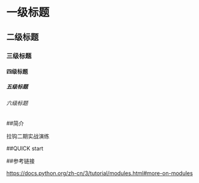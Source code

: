 # 一级标题
## 二级标题
### 三级标题
#### 四级标题
##### 五级标题
###### 六级标题

##简介

拉钩二期实战演练

##QUICK start

##参考链接

https://docs.python.org/zh-cn/3/tutorial/modules.html#more-on-modules


